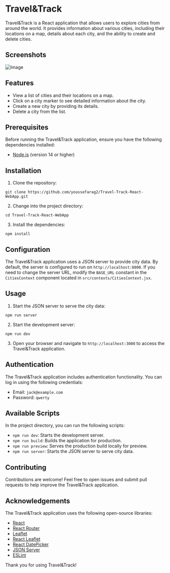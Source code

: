 # Travel&Track

Travel&Track is a React application that allows users to explore cities from around the world. It provides information about various cities, including their locations on a map, details about each city, and the ability to create and delete cities.

## Screenshots
![Image]('https://github.com/youssefarag2/Travel-Track-React-WebApp/blob/master/public/Screenshot%202025-03-11%20051829.png')
## Features

- View a list of cities and their locations on a map.
- Click on a city marker to see detailed information about the city.
- Create a new city by providing its details.
- Delete a city from the list.

## Prerequisites

Before running the Travel&Track application, ensure you have the following dependencies installed:

- [Node.js](https://nodejs.org) (version 14 or higher)

## Installation

1. Clone the repository:

```shell
git clone https://github.com/youssefarag2/Travel-Track-React-WebApp.git
```

2. Change into the project directory:

```shell
cd Travel-Track-React-WebApp
```

3. Install the dependencies:

```shell
npm install
```

## Configuration

The Travel&Track application uses a JSON server to provide city data. By default, the server is configured to run on `http://localhost:8000`. If you need to change the server URL, modify the `BASE_URL` constant in the `CitiesContext` component located in `src/contexts/CitiesContext.jsx`.

## Usage

1. Start the JSON server to serve the city data:

```shell
npm run server
```

2. Start the development server:

```shell
npm run dev
```

3. Open your browser and navigate to `http://localhost:3000` to access the Travel&Track application.

## Authentication

The Travel&Track application includes authentication functionality. You can log in using the following credentials:

- Email: `jack@example.com`
- Password: `qwerty`

## Available Scripts

In the project directory, you can run the following scripts:

- `npm run dev`: Starts the development server.
- `npm run build`: Builds the application for production.
- `npm run preview`: Serves the production build locally for preview.
- `npm run server`: Starts the JSON server to serve city data.


## Contributing

Contributions are welcome! Feel free to open issues and submit pull requests to help improve the Travel&Track application.

## Acknowledgements

The Travel&Track application uses the following open-source libraries:

- [React](https://reactjs.org)
- [React Router](https://reactrouter.com)
- [Leaflet](https://leafletjs.com)
- [React Leaflet](https://react-leaflet.js.org)
- [React DatePicker](https://github.com/Hacker0x01/react-datepicker)
- [JSON Server](https://github.com/typicode/json-server)
- [ESLint](https://eslint.org)


Thank you for using Travel&Track!
